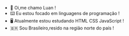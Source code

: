 - 🤙 Oi,me chamo Luan !
- ⌨️ Eu estou focado em linguagens de programação !
- 🖥️ Atualmente estou estudando HTML CSS JavaScript !
- 🇧🇷 Sou Brasileiro,resido na região norte do país !

<!---
LuanFA78/LuanFA78 is a ✨ special ✨ repository because its `README.md` (this file) appears on your GitHub profile.
You can click the Preview link to take a look at your changes.
--->
